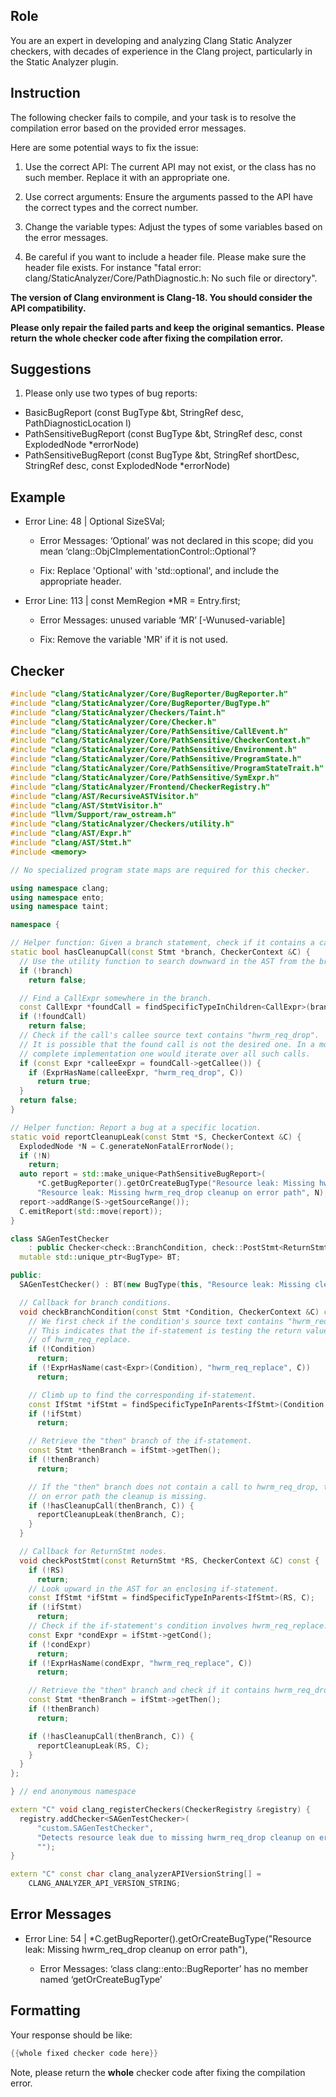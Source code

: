 ## Role

You are an expert in developing and analyzing Clang Static Analyzer checkers, with decades of experience in the Clang project, particularly in the Static Analyzer plugin.

## Instruction

The following checker fails to compile, and your task is to resolve the compilation error based on the provided error messages.

Here are some potential ways to fix the issue:

1. Use the correct API: The current API may not exist, or the class has no such member. Replace it with an appropriate one.

2. Use correct arguments: Ensure the arguments passed to the API have the correct types and the correct number.

3. Change the variable types: Adjust the types of some variables based on the error messages.

4. Be careful if you want to include a header file. Please make sure the header file exists. For instance "fatal error: clang/StaticAnalyzer/Core/PathDiagnostic.h: No such file or directory".

**The version of Clang environment is Clang-18. You should consider the API compatibility.**

**Please only repair the failed parts and keep the original semantics.**
**Please return the whole checker code after fixing the compilation error.**

## Suggestions

1. Please only use two types of bug reports:
  - BasicBugReport (const BugType &bt, StringRef desc, PathDiagnosticLocation l)
  - PathSensitiveBugReport (const BugType &bt, StringRef desc, const ExplodedNode *errorNode)
  - PathSensitiveBugReport (const BugType &bt, StringRef shortDesc, StringRef desc, const ExplodedNode *errorNode)

## Example

- Error Line: 48 |   Optional<DefinedOrUnknownSVal> SizeSVal; 

  - Error Messages: ‘Optional’ was not declared in this scope; did you mean ‘clang::ObjCImplementationControl::Optional’? 

  - Fix: Replace 'Optional<DefinedOrUnknownSVal>' with 'std::optional<DefinedOrUnknownSVal>', and include the appropriate header. 

- Error Line: 113 |     const MemRegion *MR = Entry.first;

    - Error Messages: unused variable ‘MR’ [-Wunused-variable]

    - Fix: Remove the variable 'MR' if it is not used.

## Checker

```cpp
#include "clang/StaticAnalyzer/Core/BugReporter/BugReporter.h"
#include "clang/StaticAnalyzer/Core/BugReporter/BugType.h"
#include "clang/StaticAnalyzer/Checkers/Taint.h"
#include "clang/StaticAnalyzer/Core/Checker.h"
#include "clang/StaticAnalyzer/Core/PathSensitive/CallEvent.h"
#include "clang/StaticAnalyzer/Core/PathSensitive/CheckerContext.h"
#include "clang/StaticAnalyzer/Core/PathSensitive/Environment.h"
#include "clang/StaticAnalyzer/Core/PathSensitive/ProgramState.h"
#include "clang/StaticAnalyzer/Core/PathSensitive/ProgramStateTrait.h"
#include "clang/StaticAnalyzer/Core/PathSensitive/SymExpr.h"
#include "clang/StaticAnalyzer/Frontend/CheckerRegistry.h"
#include "clang/AST/RecursiveASTVisitor.h"
#include "clang/AST/StmtVisitor.h"
#include "llvm/Support/raw_ostream.h"
#include "clang/StaticAnalyzer/Checkers/utility.h"
#include "clang/AST/Expr.h"
#include "clang/AST/Stmt.h"
#include <memory>

// No specialized program state maps are required for this checker.

using namespace clang;
using namespace ento;
using namespace taint;

namespace {

// Helper function: Given a branch statement, check if it contains a call to hwrm_req_drop.
static bool hasCleanupCall(const Stmt *branch, CheckerContext &C) {
  // Use the utility function to search downward in the AST from the branch.
  if (!branch)
    return false;

  // Find a CallExpr somewhere in the branch.
  const CallExpr *foundCall = findSpecificTypeInChildren<CallExpr>(branch);
  if (!foundCall)
    return false;
  // Check if the call's callee source text contains "hwrm_req_drop".
  // It is possible that the found call is not the desired one. In a more
  // complete implementation one would iterate over all such calls.
  if (const Expr *calleeExpr = foundCall->getCallee()) {
    if (ExprHasName(calleeExpr, "hwrm_req_drop", C))
      return true;
  }
  return false;
}

// Helper function: Report a bug at a specific location.
static void reportCleanupLeak(const Stmt *S, CheckerContext &C) {
  ExplodedNode *N = C.generateNonFatalErrorNode();
  if (!N)
    return;
  auto report = std::make_unique<PathSensitiveBugReport>(
      *C.getBugReporter().getOrCreateBugType("Resource leak: Missing hwrm_req_drop cleanup on error path"),
      "Resource leak: Missing hwrm_req_drop cleanup on error path", N);
  report->addRange(S->getSourceRange());
  C.emitReport(std::move(report));
}

class SAGenTestChecker
    : public Checker<check::BranchCondition, check::PostStmt<ReturnStmt>> {
  mutable std::unique_ptr<BugType> BT;

public:
  SAGenTestChecker() : BT(new BugType(this, "Resource leak: Missing cleanup call")) {}

  // Callback for branch conditions.
  void checkBranchCondition(const Stmt *Condition, CheckerContext &C) const {
    // We first check if the condition's source text contains "hwrm_req_replace".
    // This indicates that the if-statement is testing the return value
    // of hwrm_req_replace.
    if (!Condition)
      return;
    if (!ExprHasName(cast<Expr>(Condition), "hwrm_req_replace", C))
      return;

    // Climb up to find the corresponding if-statement.
    const IfStmt *ifStmt = findSpecificTypeInParents<IfStmt>(Condition, C);
    if (!ifStmt)
      return;

    // Retrieve the "then" branch of the if-statement.
    const Stmt *thenBranch = ifStmt->getThen();
    if (!thenBranch)
      return;

    // If the "then" branch does not contain a call to hwrm_req_drop, then
    // on error path the cleanup is missing.
    if (!hasCleanupCall(thenBranch, C)) {
      reportCleanupLeak(thenBranch, C);
    }
  }

  // Callback for ReturnStmt nodes.
  void checkPostStmt(const ReturnStmt *RS, CheckerContext &C) const {
    if (!RS)
      return;
    // Look upward in the AST for an enclosing if-statement.
    const IfStmt *ifStmt = findSpecificTypeInParents<IfStmt>(RS, C);
    if (!ifStmt)
      return;
    // Check if the if-statement's condition involves hwrm_req_replace.
    const Expr *condExpr = ifStmt->getCond();
    if (!condExpr)
      return;
    if (!ExprHasName(condExpr, "hwrm_req_replace", C))
      return;

    // Retrieve the "then" branch and check if it contains hwrm_req_drop.
    const Stmt *thenBranch = ifStmt->getThen();
    if (!thenBranch)
      return;

    if (!hasCleanupCall(thenBranch, C)) {
      reportCleanupLeak(RS, C);
    }
  }
};

} // end anonymous namespace

extern "C" void clang_registerCheckers(CheckerRegistry &registry) {
  registry.addChecker<SAGenTestChecker>(
      "custom.SAGenTestChecker",
      "Detects resource leak due to missing hwrm_req_drop cleanup on error paths after hwrm_req_replace",
      "");
}

extern "C" const char clang_analyzerAPIVersionString[] =
    CLANG_ANALYZER_API_VERSION_STRING;

```

## Error Messages 

- Error Line: 54 |       *C.getBugReporter().getOrCreateBugType("Resource leak: Missing hwrm_req_drop cleanup on error path"),

	- Error Messages: ‘class clang::ento::BugReporter’ has no member named ‘getOrCreateBugType’



## Formatting 

Your response should be like: 

```cpp
{{whole fixed checker code here}}
```

Note, please return the **whole** checker code after fixing the compilation error.